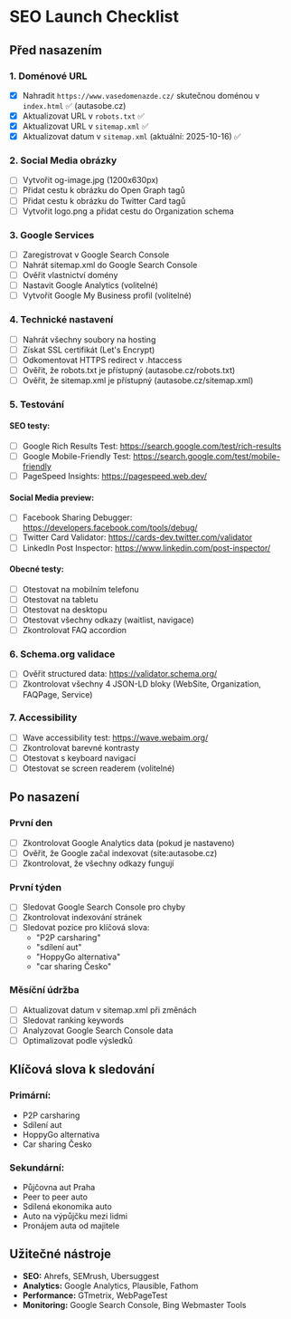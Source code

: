 # SEO Launch Checklist

## Před nasazením

### 1. Doménové URL
- [x] Nahradit `https://www.vasedomenazdе.cz/` skutečnou doménou v `index.html` ✅ (autasobe.cz)
- [x] Aktualizovat URL v `robots.txt` ✅
- [x] Aktualizovat URL v `sitemap.xml` ✅
- [x] Aktualizovat datum v `sitemap.xml` (aktuální: 2025-10-16) ✅

### 2. Social Media obrázky
- [ ] Vytvořit og-image.jpg (1200x630px)
- [ ] Přidat cestu k obrázku do Open Graph tagů
- [ ] Přidat cestu k obrázku do Twitter Card tagů
- [ ] Vytvořit logo.png a přidat cestu do Organization schema

### 3. Google Services
- [ ] Zaregistrovat v Google Search Console
- [ ] Nahrát sitemap.xml do Google Search Console
- [ ] Ověřit vlastnictví domény
- [ ] Nastavit Google Analytics (volitelné)
- [ ] Vytvořit Google My Business profil (volitelné)

### 4. Technické nastavení
- [ ] Nahrát všechny soubory na hosting
- [ ] Získat SSL certifikát (Let's Encrypt)
- [ ] Odkomentovat HTTPS redirect v .htaccess
- [ ] Ověřit, že robots.txt je přístupný (autasobe.cz/robots.txt)
- [ ] Ověřit, že sitemap.xml je přístupný (autasobe.cz/sitemap.xml)

### 5. Testování

#### SEO testy:
- [ ] Google Rich Results Test: https://search.google.com/test/rich-results
- [ ] Google Mobile-Friendly Test: https://search.google.com/test/mobile-friendly
- [ ] PageSpeed Insights: https://pagespeed.web.dev/

#### Social Media preview:
- [ ] Facebook Sharing Debugger: https://developers.facebook.com/tools/debug/
- [ ] Twitter Card Validator: https://cards-dev.twitter.com/validator
- [ ] LinkedIn Post Inspector: https://www.linkedin.com/post-inspector/

#### Obecné testy:
- [ ] Otestovat na mobilním telefonu
- [ ] Otestovat na tabletu
- [ ] Otestovat na desktopu
- [ ] Otestovat všechny odkazy (waitlist, navigace)
- [ ] Zkontrolovat FAQ accordion

### 6. Schema.org validace
- [ ] Ověřit structured data: https://validator.schema.org/
- [ ] Zkontrolovat všechny 4 JSON-LD bloky (WebSite, Organization, FAQPage, Service)

### 7. Accessibility
- [ ] Wave accessibility test: https://wave.webaim.org/
- [ ] Zkontrolovat barevné kontrasty
- [ ] Otestovat s keyboard navigací
- [ ] Otestovat se screen readerem (volitelné)

## Po nasazení

### První den
- [ ] Zkontrolovat Google Analytics data (pokud je nastaveno)
- [ ] Ověřit, že Google začal indexovat (site:autasobe.cz)
- [ ] Zkontrolovat, že všechny odkazy fungují

### První týden
- [ ] Sledovat Google Search Console pro chyby
- [ ] Zkontrolovat indexování stránek
- [ ] Sledovat pozice pro klíčová slova:
  - "P2P carsharing"
  - "sdílení aut"
  - "HoppyGo alternativa"
  - "car sharing Česko"

### Měsíční údržba
- [ ] Aktualizovat datum v sitemap.xml při změnách
- [ ] Sledovat ranking keywords
- [ ] Analyzovat Google Search Console data
- [ ] Optimalizovat podle výsledků

## Klíčová slova k sledování

### Primární:
- P2P carsharing
- Sdílení aut
- HoppyGo alternativa
- Car sharing Česko

### Sekundární:
- Půjčovna aut Praha
- Peer to peer auto
- Sdílená ekonomika auto
- Auto na výpůjčku mezi lidmi
- Pronájem auta od majitele

## Užitečné nástroje

- **SEO:** Ahrefs, SEMrush, Ubersuggest
- **Analytics:** Google Analytics, Plausible, Fathom
- **Performance:** GTmetrix, WebPageTest
- **Monitoring:** Google Search Console, Bing Webmaster Tools

